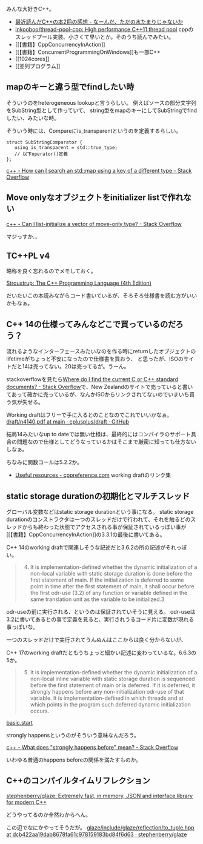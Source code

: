 みんな大好きC++。

- [最近読んだC++の本2冊の感想 - なーんだ、ただの水たまりじゃないか](https://karino2.github.io/2020/03/31/cpp_book.html)
- [inkooboo/thread-pool-cpp: High performance C++11 thread pool](https://github.com/inkooboo/thread-pool-cpp) cppのスレッドプール実装、小さくて早いとか。そのうち読んでみたい。
- [[【書籍】CppConcurrencyInAction]]
- [[【書籍】ConcurrentProgrammingOnWindows]]も一部C++
- [[1024cores]]
- [[並列プログラム]]

## mapのキーと違う型でfindしたい時

そういうのをheterogeneous lookupと言うらしい。
例えばソースの部分文字列をSubString型として作っていて、
string型をmapのキーにしてSubStringでfindしたい、みたいな時。

そういう時には、Compareにis_transparentというのを定義するらしい。

```
struct SubStringComparator {
   using is_transparent = std::true_type;
   // 以下operator()定義
};
```

[c++ - How can I search an std::map using a key of a different type - Stack Overflow](https://stackoverflow.com/questions/31923715/how-can-i-search-an-stdmap-using-a-key-of-a-different-type)

## Move onlyなオブジェクトをinitializer listで作れない

[c++ - Can I list-initialize a vector of move-only type? - Stack Overflow](https://stackoverflow.com/questions/8468774/can-i-list-initialize-a-vector-of-move-only-type)

マジっすか…

## TC++PL v4

略称を良く忘れるのでメモしておく。

[Stroustrup: The C++ Programming Language (4th Edition)](https://www.stroustrup.com/4th.html)

だいたいこの本読みながらコード書いているが、そろそろ仕様書を読む方がいいかもなぁ。


## C++ 14の仕様ってみんなどこで買っているのだろう？

流れるようなインターフェースみたいなのを作る時にreturnしたオブジェクトのlifetimeがちょっと不安になったので仕様書を買おう、
と思ったが、ISOのサイトだと14は売ってない。20は売ってるが。うーん。

stackoverflowを見たら[Where do I find the current C or C++ standard documents? - Stack Overflow](https://stackoverflow.com/questions/81656/where-do-i-find-the-current-c-or-c-standard-documents)で、New Zealandのサイトで売っていると書いてあって確かに売っているが、なんかISOからリンクされてないのでいまいち買う気が失せる。

Working draftはフリーで手に入るとのことなのでこれでいいかなぁ。[draft/n4140.pdf at main · cplusplus/draft · GitHub](https://github.com/cplusplus/draft/blob/main/papers/n4140.pdf)

結局14みたいなup to dateでは無い仕様は、最終的にはコンパイラのサポート具合の問題なので仕様としてどうなっているかはそこまで厳密に知っても仕方ないしなぁ。

ちなみに関数コールは5.2.2か。

- [Useful resources - cppreference.com](https://en.cppreference.com/w/cpp/links) working draftのリンク集

## static storage durationの初期化とマルチスレッド

グローバル変数などはstatic storage durationという事になる。
static storage durationのコンストラクタは一つのスレッドだけで行われて、それを触るどのスレッドからも終わった状態でアクセスされる事が保証されているっぽい事が[[【書籍】CppConcurrencyInAction]]の3.3.1の最後に書いてある。

C++ 14のworking draftで関連しそうな記述だと3.6.2の所の記述がそれっぽい。

> 4. It is implementation-defined whether the dynamic initialization of a non-local variable with static storage
duration is done before the first statement of main. If the initialization is deferred to some point in time
after the first statement of main, it shall occur before the first odr-use (3.2) of any function or variable
defined in the same translation unit as the variable to be initialized.3

odr-useの前に実行される、というのは保証されていそうに見える。
odr-useは3.2に書いてあるとの事で定義を見ると、実行されうるコード片に変数が現れる事っぽいな。

一つのスレッドだけで実行されてうんぬんはここからは良く分からないが、

C++ 17のworking draftだともうちょっと細かい記述に変わっているな。6.6.3の5か。

> 5. It is implementation-defined whether the dynamic initialization of a non-local inline variable with static storage duration is sequenced before the first statement of main or is deferred. If it is deferred, it strongly happens before any non-initialization odr-use of that variable. It is implementation-defined in which threads and at which points in the program such deferred dynamic initialization occurs.

[basic.start](https://timsong-cpp.github.io/cppwp/n4659/basic.start#dynamic-5)

strongly happensというのがそういう意味なんだろう。

[c++ - What does "strongly happens before" mean? - Stack Overflow](https://stackoverflow.com/questions/58986135/what-does-strongly-happens-before-mean)

いわゆる普通のhappens beforeの関係を満たすものか。

## C++のコンパイルタイムリフレクション

[stephenberry/glaze: Extremely fast, in memory, JSON and interface library for modern C++](https://github.com/stephenberry/glaze)

どうやってるのか全然わからへん。

この辺でなにかやってそうだが。 [glaze/include/glaze/reflection/to_tuple.hpp at dcb422aa19dab8678fa61c978159183bd84f6d63 · stephenberry/glaze](https://github.com/stephenberry/glaze/blob/dcb422aa19dab8678fa61c978159183bd84f6d63/include/glaze/reflection/to_tuple.hpp#L4)